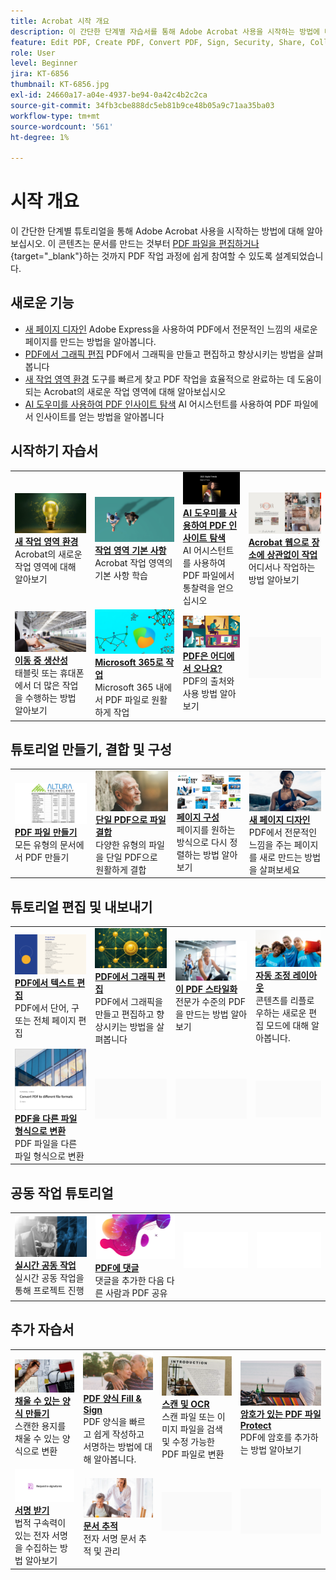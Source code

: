 ```yaml
---
title: Acrobat 시작 개요
description: 이 간단한 단계별 자습서를 통해 Adobe Acrobat 사용을 시작하는 방법에 대해 알아보십시오(1~2분)
feature: Edit PDF, Create PDF, Convert PDF, Sign, Security, Share, Collaboration, Workspace
role: User
level: Beginner
jira: KT-6856
thumbnail: KT-6856.jpg
exl-id: 24660a17-a04e-4937-be94-0a42c4b2c2ca
source-git-commit: 34fb3cbe888dc5eb81b9ce48b05a9c71aa35ba03
workflow-type: tm+mt
source-wordcount: '561'
ht-degree: 1%

---
```


# 시작 개요

이 간단한 단계별 튜토리얼을 통해 Adobe Acrobat 사용을 시작하는 방법에 대해 알아보십시오. 이 콘텐츠는 문서를 만드는 것부터 [PDF 파일을 편집하거나](https://www.adobe.com/acrobat/online/pdf-editor.html){target="_blank"}하는 것까지 PDF 작업 과정에 쉽게 참여할 수 있도록 설계되었습니다.

## 새로운 기능

* [새 페이지 디자인](add-custom-page.md)
Adobe Express을 사용하여 PDF에서 전문적인 느낌의 새로운 페이지를 만드는 방법을 알아봅니다.
* [PDF에서 그래픽 편집](edit-graphics.md)
PDF에서 그래픽을 만들고 편집하고 향상시키는 방법을 살펴봅니다
* [새 작업 영역 환경](new-workspace.md)
도구를 빠르게 찾고 PDF 작업을 효율적으로 완료하는 데 도움이 되는 Acrobat의 새로운 작업 영역에 대해 알아보십시오
* [AI 도우미를 사용하여 PDF 인사이트 탐색](ai-assistant.md)
AI 어시스턴트를 사용하여 PDF 파일에서 인사이트를 얻는 방법을 알아봅니다

## 시작하기 자습서

<table style="table-layout:fixed">
<tr>
  <td>
    <a href="new-workspace.md">
      <img alt="새 작업 영역 환경" src="../assets/new-workspace.png" />
    </a>
    <div>
    <a href="new-workspace.md"><strong>새 작업 영역 환경</strong></a>
    </div>
    Acrobat의 새로운 작업 영역에 대해 알아보기
    <br>
  </td>
  <td>
    <a href="get-to-know-the-acrobat-dc-interface.md">
      <img alt="작업 공간 기본 사항" src="../assets/workspace-basics.png" />
    </a>
    <div>
    <a href="get-to-know-the-acrobat-dc-interface.md"><strong>작업 영역 기본 사항</strong></a>
    </div>
    Acrobat 작업 영역의 기본 사항 학습
    <br>
  </td>
  <td>
    <a href="ai-assistant.md">
      <img alt="AI Assistant를 사용하여 PDF 인사이트 탐색" src="../assets/ai-assistant.png" />
    </a>
    <div>
    <a href="ai-assistant.md"><strong>AI 도우미를 사용하여 PDF 인사이트 탐색</strong></a>
    </div>
    AI 어시스턴트를 사용하여 PDF 파일에서 통찰력을 얻으십시오
    <br>
  </td>
  <td>
    <a href="acrobatweb.md">
      <img alt="Acrobat 웹으로 장소에 상관없이 작업" src="../assets/acrobat-web.png" />
    </a>
    <div>
    <a href="acrobatweb.md"><strong>Acrobat 웹으로 장소에 상관없이 작업</strong></a>
    </div>
    어디서나 작업하는 방법 알아보기
    <br>
  </td>
</tr>
<tr>
  <td>
    <a href="productivity.md">
      <img alt="이동 중의 생산성" src="../assets/productivity.png" />
    </a>
    <div>
    <a href="productivity.md"><strong>이동 중 생산성</strong></a>
    </div>
    태블릿 또는 휴대폰에서 더 많은 작업을 수행하는 방법 알아보기
    <br>
  </td>
    <td>
      <a href="../integrate/integrate-overview.md#microsoft">
        <img alt="Microsoft 365를 사용한 작업" src="../assets/microsoft-365.png" />
      </a>
      <div>
      <a href="../integrate/integrate-overview.md#microsoft"><strong>Microsoft 365로 작업</strong></a>
      </div>
      Microsoft 365 내에서 PDF 파일로 원활하게 작업
      <br> 
    </td>
    <td>
      <a href="where-do-pdfs-come-from.md">
        <img alt="PDF은 어디에서 오나요?" src="../assets/where-pdfs.png" />
      </a>
      <div>
      <a href="where-do-pdfs-come-from.md"><strong>PDF은 어디에서 오나요?</strong></a>
      </div>
      PDF의 출처와 사용 방법 알아보기
      <br>
    </td>
    <td>
    <img alt="스페이서" src="../assets/Grayspacer.png" />
      <div>
      <br>
    </td>
  </tr>
  </table>

## 튜토리얼 만들기, 결합 및 구성

<table style="table-layout:fixed">
  <tr>
    <td>
      <a href="create-pdf.md">
        <img alt="PDF 파일 만들기" src="../assets/create.png" />
      </a>
      <div>
      <a href="create-pdf.md"><strong>PDF 파일 만들기</strong></a>
      </div>
      모든 유형의 문서에서 PDF 만들기
      <br>
    </td>
    <td>
      <a href="combine-to-pdf.md">
        <img alt="단일 PDF에 파일 결합" src="../assets/combine.png" />
      </a>
      <div>
      <a href="combine-to-pdf.md"><strong>단일 PDF으로 파일 결합</strong></a>
      </div>
      다양한 유형의 파일을 단일 PDF으로 원활하게 결합
      <br>
    </td>
    <td>
      <a href="organize.md">
        <img alt="페이지 구성" src="../assets/organize-pages.png" />
      </a>
      <div>
      <a href="organize.md"><strong>페이지 구성</strong></a>
      </div>
      페이지를 원하는 방식으로 다시 정렬하는 방법 알아보기
      <br>
    </td>
    <td>
      <a href="add-custom-page.md">
        <img alt="새 페이지 디자인" src="../assets/design.png" />
      </a>
      <div>
      <a href="add-custom-page.md"><strong>새 페이지 디자인</strong></a>
      </div>
     PDF에서 전문적인 느낌을 주는 페이지를 새로 만드는 방법을 살펴보세요
      <br>
    </td>
  </tr>
  </table>

## 튜토리얼 편집 및 내보내기

<table style="table-layout:fixed">
  <tr>
    <td>
      <a href="edit-pdf.md">
        <img alt="PDF에서 텍스트 편집" src="../assets/edit-text.png" />
      </a>
      <div>
      <a href="edit-pdf.md"><strong>PDF에서 텍스트 편집</strong></a>
      </div>
      PDF에서 단어, 구 또는 전체 페이지 편집
      <br>
    </td>
    <td>
      <a href="edit-graphics.md">
        <img alt="PDF에서 그래픽 편집" src="../assets/edit-graphics.png" />
      </a>
      <div>
      <a href="edit-graphics.md"><strong>PDF에서 그래픽 편집</strong></a>
      </div>
      PDF에서 그래픽을 만들고 편집하고 향상시키는 방법을 살펴봅니다
      <br>
    </td>
    <td>
      <a href="stylize-this-PDF.md">
        <img alt="이 PDF 스타일화" src="../assets/stylize-pdf.png" />
      </a>
      <div>
      <a href="stylize-this-PDF.md"><strong>이 PDF 스타일화</strong></a>
      </div>
      전문가 수준의 PDF을 만드는 방법 알아보기
      <br>
    </td>
   <td>
      <a href="auto-adjust-layout.md">
        <img alt="자동 조정 레이아웃" src="../assets/auto-adjust.png" />
      </a>
      <div>
      <a href="auto-adjust-layout.md"><strong>자동 조정 레이아웃</strong></a>
      </div>
      콘텐츠를 리플로우하는 새로운 편집 모드에 대해 알아봅니다.
      <br>
    </td>
  </tr>
    <td>
      <a href="export-pdf.md">
        <img alt="PDF을 다른 파일 형식으로 변환" src="../assets/convert.png" />
      </a>
      <div>
      <a href="export-pdf.md"><strong>PDF을 다른 파일 형식으로 변환</strong></a>
      </div>
      PDF 파일을 다른 파일 형식으로 변환
      <br>
    </td>
    <td>
   <img alt="스페이서" src="../assets/Grayspacer.png" />
    <div>
    <br>
  </td>
  <td>
   <img alt="스페이서" src="../assets/Grayspacer.png" />
    <div>
    <br>
  </td>
   <td>
   <img alt="스페이서" src="../assets/Grayspacer.png" />
    <div>
    <br>
  </td>
</tr>
</table>

## 공동 작업 튜토리얼

<table style="table-layout:fixed">
  <tr>
    <td>
      <a href="collaborate.md">
        <img alt="실시간으로 공동 작업 수행" src="../assets/collaborate.png" />
      </a>
      <div>
      <a href="collaborate.md"><strong>실시간 공동 작업</strong></a>
      </div>
      실시간 공동 작업을 통해 프로젝트 진행
    </td>
    <td>
      <a href="comment-on-pdf-files.md">
        <img alt="PDF 댓글 달기" src="../assets/comment.png" />
      </a>
      <div>
      <a href="comment-on-pdf-files.md"><strong>PDF에 댓글</strong></a>
      </div>
      댓글을 추가한 다음 다른 사람과 PDF 공유
      <br>
    </td>
    <td>
    <img alt="스페이서" src="../assets/Whitespacer.png" />
      <div>
      <br>
    </td>
    <td>
    <img alt="스페이서" src="../assets/Whitespacer.png" />
      <div>
      <br>
    </td>
</tr>
</table>

## 추가 자습서

<table style="table-layout:fixed">
<tr>
  <td>
    <a href="create-fillable-forms.md">
      <img alt="채울 수 있는 양식 만들기" src="../assets/fillable-forms.png" />
    </a>
    <div>
      <a href="create-fillable-forms.md"><strong>채울 수 있는 양식 만들기</strong></a>
      </div>
      스캔한 용지를 채울 수 있는 양식으로 변환
      <br>
  </td>
  <td>
    <a href="fill-and-sign.md">
      <img alt="PDF 양식 Fill &amp; Sign" src="../assets/fill-sign.png" />
    </a>
    <div>
    <a href="fill-and-sign.md"><strong>PDF 양식 Fill &amp; Sign</strong></a>
    </div>
    PDF 양식을 빠르고 쉽게 작성하고 서명하는 방법에 대해 알아봅니다.
    <br>
  </td>
  <td>
    <a href="scan-and-ocr.md">
      <img alt="스캔 및 OCR" src="../assets/scan.png" />
    </a>
    <div>
    <a href="scan-and-ocr.md"><strong>스캔 및 OCR</strong></a>
    </div>
    스캔 파일 또는 이미지 파일을 검색 및 수정 가능한 PDF 파일로 변환
    <br>
  </td>
  <td>
    <a href="password-protect.md">
      <img alt="암호로 PDF 파일 Protect" src="../assets/protect.png" />
    </a>
    <div>
    <a href="password-protect.md"><strong>암호가 있는 PDF 파일 Protect</strong></a>
    </div>
    PDF에 암호를 추가하는 방법 알아보기
    <br>
  </td>
</tr>
<tr>
  <td>
    <a href="signatures.md">
      <img alt="서명 받기" src="../assets/signatures.png" />
    </a>
    <div>
    <a href="signatures.md"><strong>서명 받기</strong></a>
    </div>
    법적 구속력이 있는 전자 서명을 수집하는 방법 알아보기
    <br>
  </td>
  <td>
    <a href="track.md">
      <img alt="문서 추적" src="../assets/track.png" />
    </a>
    <div>
    <a href="track.md"><strong>문서 추적</strong></a>
    </div>
    전자 서명 문서 추적 및 관리
    <br>
  </td>
  <td>
   <img alt="스페이서" src="../assets/Grayspacer.png" />
    <div>
    <br>
  </td>
  <td>
   <img alt="스페이서" src="../assets/Grayspacer.png" />
    <div>
    <br>
  </td>
</tr>
</table>
